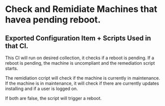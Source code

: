 # Check and Remidiate Machines that havea pending reboot.

## Exported Configuration Item + Scripts Used in that CI.

This CI will run on desired collection, it checks if a reboot is pending.
If a reboot is pending, the machine is uncompliant and the remediation script starts.

The remidiation ccript will check if the machine is currently in maintenance.
If the machine is in maintenance, it will check if there are currently updates installing and if a user is logged on.

If both are false, the script will trigger a reboot.
